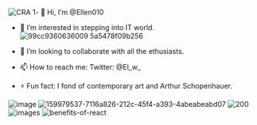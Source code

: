 ![CRA 1](https://github.com/Ellen010/Ellen010/assets/157579304/55c2be84-e134-4885-acfd-bf823b924286)- 👋 Hi, I’m @Ellen010
- 👀 I’m interested in stepping into IT world.
  ![99cc9360636009 5a5478f09b256](https://github.com/Ellen010/Ellen010/assets/157579304/0ee23b3e-e953-4d01-9209-e55910020135)


- 💞️ I’m looking to collaborate with all the ethusiasts.
- 📫 How to reach me: Twitter: @El_w_
- ⚡ Fun fact: I fond of contemporary art and Arthur Schopenhauer.

![image](https://github.com/Ellen010/Ellen010/assets/157579304/27bde4d2-5f24-4327-a117-bccc54fc5498)
![159979537-7116a826-212c-45f4-a393-4abeabeabd07](https://github.com/Ellen010/Ellen010/assets/157579304/d22a7f2e-6086-498c-9904-4140a578808d)
![200](https://github.com/Ellen010/Ellen010/assets/157579304/77b1893a-e2dc-41be-89f6-ecd6179e9efc) 
![images](https://github.com/Ellen010/Ellen010/assets/157579304/01432990-b76b-4fae-9079-37e029cb5e59)
![benefits-of-react](https://github.com/Ellen010/Ellen010/assets/157579304/c0e3db7f-c6ba-4df0-ad63-b572406d6650)



<!---
Ellen010/Ellen010 is a ✨ special ✨ repository because its `README.md` (this file) appears on your GitHub profile.
You can click the Preview link to take a look at your changes.
--->
